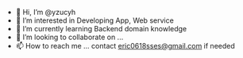 - 👋 Hi, I’m @yzucyh
- 👀 I’m interested in Developing App, Web service
- 🌱 I’m currently learning Backend domain knowledge
- 💞️ I’m looking to collaborate on ...
- 📫 How to reach me ... contact eric0618sses@gmail.com if needed

<!---
yzucyh/yzucyh is a ✨ special ✨ repository because its `README.md` (this file) appears on your GitHub profile.
You can click the Preview link to take a look at your changes.
--->
